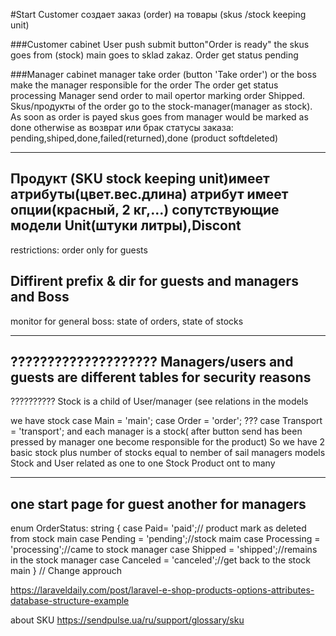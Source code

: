 #Start
Customer создает заказ (order) на товары (skus /stock keeping unit)

###Customer  cabinet
User push submit  button"Order is ready" the skus goes from (stock) main goes to sklad zakaz.
Order get status pending

###Manager cabinet
manager take order (button 'Take order') or the boss make the manager responsible for the order
The order get status processing
Manager  send order to mail opertor marking order Shipped.
 Skus/продукты of the order go to the stock-manager(manager as stock).
 As soon as order is payed skus goes from manager
would be marked as done otherwise as  возврат или брак
статусы заказа:
pending,shiped,done,failed(returned),done (product softdeleted)

--------------
Продукт (SKU stock keeping unit)имеет атрибуты(цвет.вес.длина) атрибут имеет опции(красный, 2 кг,...)
сопутствующие модели Unit(штуки литры),Discont
-----------
restrictions:
order only for guests

Diffirent  prefix & dir for guests and managers and Boss
----------------
monitor for general boss:
state of orders,
state of stocks
________________
????????????????????
Managers/users and guests are different tables
for security reasons
----------------
??????????
Stock is a child of User/manager (see relations in the models

we have  stock   case Main = 'main';
                   case Order = 'order';
                 ???  case Transport = 'transport';
and each manager is a stock( after button send has been
 pressed by manager one become responsible for the product)
 So we have 2 basic stock plus number of stocks equal to nember
  of sail managers
  models Stock and User related as one to one
  Stock Product ont to many

----------------
one start page for guest
another for managers
--------------
enum OrderStatus: string
{
    case Paid= 'paid';// product mark as deleted  from stock main
    case Pending = 'pending';//stock maim
    case Processing = 'processing';//came to stock manager
    case Shipped = 'shipped';//remains in the stock manager
    case Canceled = 'canceled';//get back to the stock main
}
//
Change approuch

https://laraveldaily.com/post/laravel-e-shop-products-options-attributes-database-structure-example

about SKU
https://sendpulse.ua/ru/support/glossary/sku
